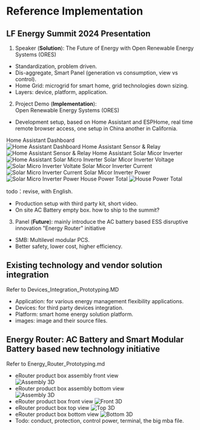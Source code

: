 # Reference Implementation

## LF Energy Summit 2024 Presentation
1. Speaker (**Solution**): The Future of Energy with Open Renewable Energy Systems (ORES)
- Standardization, problem driven.
- Dis-aggregate, Smart Panel (generation vs consumption, view vs control).
- Home Grid: microgrid for smart home, grid technologies down sizing. 
- Layers: device, platform, application.

2. Project Demo (**Implementation**): Open Renewable Energy Systems (ORES) 
- Development setup, based on Home Assistant and ESPHome, real time remote browser access, one setup in China another in California.

Home Assistant Dashboard  
![Home Assistant Dashboard](./Devices/images/ha_dashboard.png)
Home Assistant Sensor & Relay  
![Home Assistant Sensor & Relay](./Devices/images/ha_sensor_relay.png)
Home Assistant Solar Micor Inverter  
![Home Assistant Solar Micro Inverter](./Devices/images/ha_solar_micor_inverter.png)
Solar Micor Inverter Voltage  
![Solar Micro Inverter Voltate](./Devices/images/micro_inverter_voltage.png)
Solar Micor Inverter Current  
![Solar Micro Inverter Current](./Devices/images/micro_inverter_current.png)
Solar Micor Inverter Power
![Solar Micro Inverter Power](./Devices/images/micro_inverter_power.png)
House Power Total
![House Power Total](./Devices/images/house_power_total.png)

todo：revise, with English.
- Production setup with third party kit, short video.
- On site AC Battery empty box. how to ship to the summit?

3. Panel (**Future**): mainly introduce the AC battery based ESS disruptive innovation "Energy Router" initiative
- SMB: Multilevel modular PCS.
- Better safety, lower cost, higher efficiency.

## Existing technology and vendor solution integration
Refer to Devices_Integration_Prototyping.MD
- Application: for various energy management flexibility applications.
- Devices: for third party devices integration.
- Platform: smart home energy solution platform. 
- images: image and their source files.

## Energy Router: AC Battery and Smart Modular Battery based new technology initiative
Refer to Energy_Router_Prototyping.md
- eRouter product box assembly front view  
![Assembly 3D](./Energy_Router/AC_Battery/images/eRouter_assembly_front.png)
- eRouter product box assembly bottom view  
![Assembly 3D](./Energy_Router/AC_Battery/images/eRouter_assembly_bottom.png)
- eRouter product box front view
![Front 3D](./Energy_Router/AC_Battery/images/eRouter_front.png)
- eRouter product box top view
![Top 3D](./Energy_Router/AC_Battery/images/eRouter_top.png)
- eRouter product box bottom view
![Bottom 3D](./Energy_Router/AC_Battery/images/eRouter_bottom.png)
- Todo: conduct, protection, control power, terminal, the big mba file.
